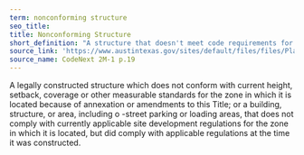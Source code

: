 ```yaml
---
term: nonconforming structure
seo_title: 
title: Nonconforming Structure
short_definition: "A structure that doesn't meet code requirements for a particular zone but can still be built legally."
source_link: 'https://www.austintexas.gov/sites/default/files/files/Planning/CodeNEXT/ALDC_PRD_23_LandDevelopmentCode_Combined_2017_0130_web.pdf'
source_name: CodeNext 2M-1 p.19
---
```



A legally constructed structure which does not conform with current height, setback, coverage or other measurable standards for the zone in which it is located because of annexation or amendments to this Title; or a building, structure, or area, including o -street parking or loading areas, that does not comply with currently applicable site development regulations for the zone in which it is located, but did comply with applicable regulations at the time it was constructed.